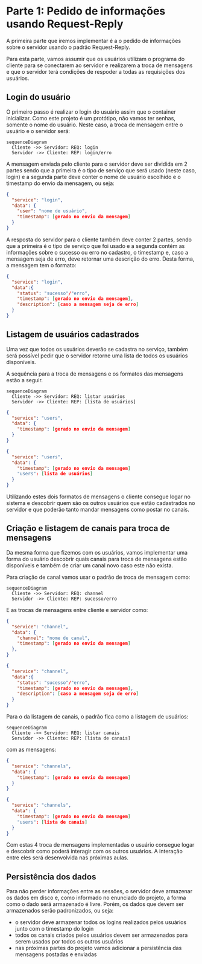 # Parte 1: Pedido de informações usando Request-Reply

A primeira parte que iremos implementar é a o pedido de informações sobre o servidor usando o padrão Request-Reply.

Para esta parte, vamos assumir que os usuários utilizam o programa do cliente para se conectarem ao servidor e realizarem a troca de mensagens e que o servidor terá condições de respoder a todas as requisições dos usuários.

## Login do usuário

O primeiro passo é realizar o login do usuário assim que o container inicializar. Como este projeto é um protótipo, não vamos ter senhas, somente o nome do usuário. Neste caso, a troca de mensagem entre o usuário e o servidor será:

```mermaid
sequenceDiagram
  Cliente ->> Servidor: REQ: login
  Servidor ->> Cliente: REP: login/erro
```

A mensagem enviada pelo cliente para o servidor deve ser dividida em 2 partes sendo que a primeira é o tipo de serviço que será usado (neste caso, login) e a segunda parte deve conter o nome de usuário escolhido e o timestamp do envio da mensagem, ou seja:

```json
{
  "service": "login",
  "data": {
    "user": "nome de usuário",
    "timestamp": [gerado no envio da mensagem]
  }
}
```

A resposta do servidor para o cliente também deve conter 2 partes, sendo que a primeira é o tipo de serviço que foi usado e a segunda contém as informações sobre o sucesso ou erro no cadastro, o timestamp e, caso a mensagem seja de erro, deve retornar uma descrição do erro. Desta forma, a mensagem tem o formato:

```json
{
  "service": "login",
  "data":{
    "status": "sucesso"/"erro",
    "timestamp": [gerado no envio da mensagem],
    "description": [caso a mensagem seja de erro]
  }
}
```

## Listagem de usuários cadastrados

Uma vez que todos os usuários deverão se cadastra no serviço, também será possível pedir que o servidor retorne uma lista de todos os usuários disponíveis.

A sequência para a troca de mensagens e os formatos das mensagens estão a seguir.

```mermaid
sequenceDiagram
  Cliente ->> Servidor: REQ: listar usuários
  Servidor ->> Cliente: REP: [lista de usuários]
```

```json
{
  "service": "users",
  "data": {
    "timestamp": [gerado no envio da mensagem]
  }
}
```

```json
{
  "service": "users",
  "data": {
    "timestamp": [gerado no envio da mensagem]
    "users": [lista de usuários]
  }
}
```

Utilizando estes dois formatos de mensagens o cliente consegue logar no sistema e descobrir quem são os outros usuários que estão cadastrados no servidor e que poderão tanto mandar mensagens como postar no canais.

## Criação e listagem de canais para troca de mensagens

Da mesma forma que fizemos com os usuários, vamos implementar uma forma do usuário descobrir quais canais para troca de mensagens estão disponíveis e também de criar um canal novo caso este não exista.

Para criação de canal vamos usar o padrão de troca de mensagem como:

```mermaid
sequenceDiagram
  Cliente ->> Servidor: REQ: channel
  Servidor ->> Cliente: REP: sucesso/erro
```

E as trocas de mensagens entre cliente e servidor como:

```json
{
  "service": "channel",
  "data": {
    "channel": "nome de canal",
    "timestamp": [gerado no envio da mensagem]
  },
}
```

```json
{
  "service": "channel",
  "data":{
    "status": "sucesso"/"erro",
    "timestamp": [gerado no envio da mensagem],
    "description": [caso a mensagem seja de erro]
  }
}
```

Para o da listagem de canais, o padrão fica como a listagem de usuários:

```mermaid
sequenceDiagram
  Cliente ->> Servidor: REQ: listar canais
  Servidor ->> Cliente: REP: [lista de canais]
```

com as mensagens:

```json
{
  "service": "channels",
  "data": {
    "timestamp": [gerado no envio da mensagem]
  }
}
```

```json
{
  "service": "channels",
  "data": {
    "timestamp": [gerado no envio da mensagem]
    "users": [lista de canais]
  }
}
```

Com estas 4 troca de mensagens implementadas o usuário consegue logar e descobrir como poderá interagir com os outros usuários. A interação entre eles será desenvolvida nas próximas aulas.

## Persistência dos dados

Para não perder informações entre as sessões, o servidor deve armazenar os dados em disco e, como informado no enunciado do projeto, a forma como o dado será armazenado é livre. Porém, os dados que devem ser armazenados serão padronizados, ou seja:

- o servidor deve armazenar todos os logins realizados pelos usuários junto com o timestamp do login
- todos os canais criados pelos usuários devem ser armazenados para serem usados por todos os outros usuários
- nas próximas partes do projeto vamos adicionar a persistência das mensagens postadas e enviadas

